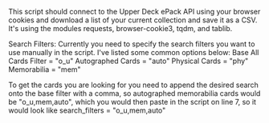 This script should connect to the Upper Deck ePack API using your browser cookies and download a list of your current collection and save it as a CSV.  It's using the modules requests, browser-cookie3, tqdm, and tablib.

Search Filters:
Currently you need to specify the search filters you want to use manually in the script.  I've listed some common options below:
Base All Cards Filter = "o_u"
Autographed Cards = "auto"
Physical Cards = "phy"
Memorabilia = "mem"

To get the cards you are looking for you need to append the desired search onto the base filter with a comma, so autographed memorabilia cards would be "o_u,mem,auto", which you would then paste in the script on line 7, so it would look like search_filters = "o_u,mem,auto"
